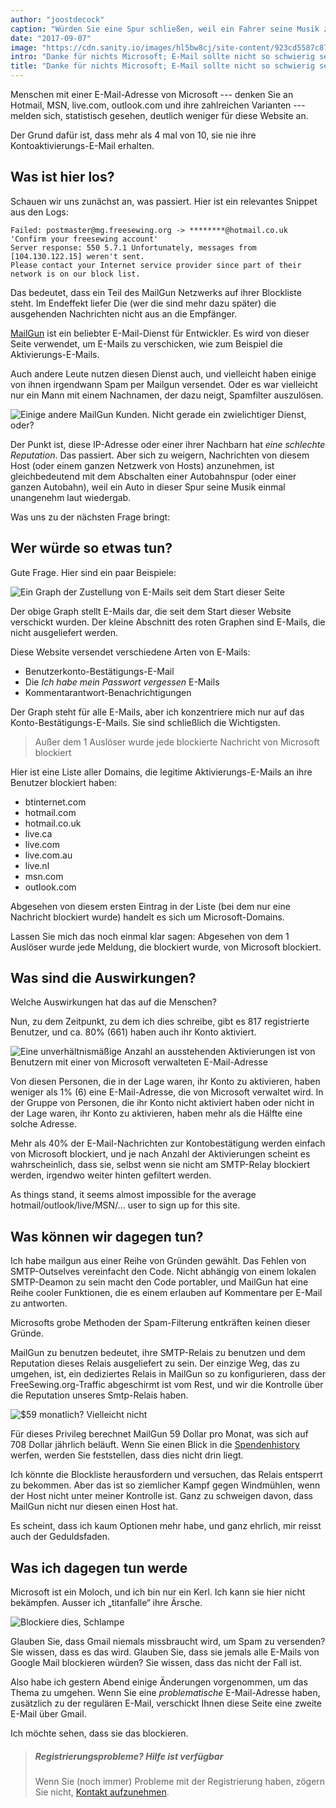 ```yaml
---
author: "joostdecock"
caption: "Würden Sie eine Spur schließen, weil ein Fahrer seine Musik zu laut spielte?"
date: "2017-09-07"
image: "https://cdn.sanity.io/images/hl5bw8cj/site-content/923cd5587c873d2662df4a804f75f8f32b5673ca-1920x1281.jpg"
intro: "Danke für nichts Microsoft; E-Mail sollte nicht so schwierig sein"
title: "Danke für nichts Microsoft; E-Mail sollte nicht so schwierig sein"
---
```


Menschen mit einer E-Mail-Adresse von Microsoft --- denken Sie an Hotmail, MSN, live.com, outlook.com und ihre zahlreichen Varianten --- melden sich, statistisch gesehen, deutlich weniger für diese Website an.

Der Grund dafür ist, dass mehr als 4 mal von 10, sie nie ihre Kontoaktivierungs-E-Mail erhalten.

## Was ist hier los?

Schauen wir uns zunächst an, was passiert. Hier ist ein relevantes Snippet aus den Logs:

````
Failed: postmaster@mg.freesewing.org -> ********@hotmail.co.uk 'Confirm your freesewing account' 
Server response: 550 5.7.1 Unfortunately, messages from [104.130.122.15] weren't sent. 
Please contact your Internet service provider since part of their network is on our block list. 
````

Das bedeutet, dass ein Teil des MailGun Netzwerks auf ihrer Blockliste steht. Im Endeffekt liefer Die (wer die sind mehr dazu später) die ausgehenden Nachrichten nicht aus an die Empfänger.

[MailGun](https://www.mailgun.com/) ist ein beliebter E-Mail-Dienst für Entwickler. Es wird von dieser Seite verwendet, um E-Mails zu verschicken, wie zum Beispiel die Aktivierungs-E-Mails.

Auch andere Leute nutzen diesen Dienst auch, und vielleicht haben einige von ihnen irgendwann Spam per Mailgun versendet. Oder es war vielleicht nur ein Mann mit einem Nachnamen, der dazu neigt, Spamfilter auszulösen.

![Einige andere MailGun Kunden. Nicht gerade ein zwielichtiger Dienst, oder?](https://posts.freesewing.org/uploads/mailgun_19f315d4d6.png)

Der Punkt ist, diese IP-Adresse oder einer ihrer Nachbarn hat *eine schlechte Reputation*. Das passiert. Aber sich zu weigern, Nachrichten von diesem Host (oder einem ganzen Netzwerk von Hosts) anzunehmen, ist gleichbedeutend mit dem Abschalten einer Autobahnspur (oder einer ganzen Autobahn), weil ein Auto in dieser Spur seine Musik einmal unangenehm laut wiedergab.

Was uns zu der nächsten Frage bringt:

## Wer würde so etwas tun?

Gute Frage. Hier sind ein paar Beispiele:

![Ein Graph der Zustellung von E-Mails seit dem Start dieser Seite](https://posts.freesewing.org/uploads/emailgraph_d14d476efa.png)

Der obige Graph stellt E-Mails dar, die seit dem Start dieser Website verschickt wurden. Der kleine Abschnitt des roten Graphen sind E-Mails, die nicht ausgeliefert werden.

Diese Website versendet verschiedene Arten von E-Mails:

 - Benutzerkonto-Bestätigungs-E-Mail
 - Die *Ich habe mein Passwort vergessen* E-Mails
 - Kommentarantwort-Benachrichtigungen

Der Graph steht für alle E-Mails, aber ich konzentriere mich nur auf das Konto-Bestätigungs-E-Mails. Sie sind schließlich die Wichtigsten.

> Außer dem 1 Auslöser wurde jede blockierte Nachricht von Microsoft blockiert

Hier ist eine Liste aller Domains, die legitime Aktivierungs-E-Mails an ihre Benutzer blockiert haben:

 - btinternet.com
 - hotmail.com
 - hotmail.co.uk
 - live.ca
 - live.com
 - live.com.au
 - live.nl
 - msn.com
 - outlook.com

Abgesehen von diesem ersten Eintrag in der Liste (bei dem nur eine Nachricht blockiert wurde) handelt es sich um Microsoft-Domains.

Lassen Sie mich das noch einmal klar sagen: Abgesehen von dem 1 Auslöser wurde jede Meldung, die blockiert wurde, von Microsoft blockiert.

## Was sind die Auswirkungen?

Welche Auswirkungen hat das auf die Menschen?

Nun, zu dem Zeitpunkt, zu dem ich dies schreibe, gibt es 817 registrierte Benutzer, und ca. 80% (661) haben auch ihr Konto aktiviert.

![Eine unverhältnismäßige Anzahl an ausstehenden Aktivierungen ist von Benutzern mit einer von Microsoft verwalteten E-Mail-Adresse](https://posts.freesewing.org/uploads/activations_06987b6065.svg)

Von diesen Personen, die in der Lage waren, ihr Konto zu aktivieren, haben weniger als 1% (6) eine E-Mail-Adresse, die von Microsoft verwaltet wird. In der Gruppe von Personen, die ihr Konto nicht aktiviert haben oder nicht in der Lage waren, ihr Konto zu aktivieren, haben mehr als die Hälfte eine solche Adresse.

Mehr als 40% der E-Mail-Nachrichten zur Kontobestätigung werden einfach von Microsoft blockiert, und je nach Anzahl der Aktivierungen scheint es wahrscheinlich, dass sie, selbst wenn sie nicht am SMTP-Relay blockiert werden, irgendwo weiter hinten gefiltert werden.

As things stand, it seems almost impossible for the average hotmail/outlook/live/MSN/... user to sign up for this site.

## Was können wir dagegen tun?

Ich habe mailgun aus einer Reihe von Gründen gewählt. Das Fehlen von SMTP-Outselves vereinfacht den Code. Nicht abhängig von einem lokalen SMTP-Deamon zu sein macht den Code portabler, und MailGun hat eine Reihe cooler Funktionen, die es einem erlauben auf Kommentare per E-Mail zu antworten.

Microsofts grobe Methoden der Spam-Filterung entkräften keinen dieser Gründe.

MailGun zu benutzen bedeutet, ihre SMTP-Relais zu benutzen und dem Reputation dieses Relais ausgeliefert zu sein. Der einzige Weg, das zu umgehen, ist, ein dediziertes Relais in MailGun so zu konfigurieren, dass der FreeSewing.org-Traffic abgeschirmt ist vom Rest, und wir die Kontrolle über die Reputation unseres Smtp-Relais haben.

![$59 monatlich? Vielleicht nicht](https://posts.freesewing.org/uploads/pricing_52f0e817cb.png)

Für dieses Privileg berechnet MailGun 59 Dollar pro Monat, was sich auf 708 Dollar jährlich beläuft. Wenn Sie einen Blick in die [Spendenhistory](/about/pledge#donations-history) werfen, werden Sie feststellen, dass dies nicht drin liegt.

Ich könnte die Blockliste herausfordern und versuchen, das Relais entsperrt zu bekommen. Aber das ist so ziemlicher Kampf gegen Windmühlen, wenn der Host nicht unter meiner Kontrolle ist. Ganz zu schweigen davon, dass MailGun nicht nur diesen einen Host hat.

Es scheint, dass ich kaum Optionen mehr habe, und ganz ehrlich, mir reisst auch der Geduldsfaden.

## Was ich dagegen tun werde

Microsoft ist ein Moloch, und ich bin nur ein Kerl. Ich kann sie hier nicht bekämpfen. Ausser ich „titanfalle“ ihre Ärsche.

![Blockiere dies, Schlampe](https://posts.freesewing.org/uploads/titanfall_cb5a210468.gif)

Glauben Sie, dass Gmail niemals missbraucht wird, um Spam zu versenden? Sie wissen, dass es das wird. Glauben Sie, dass sie jemals alle E-Mails von Google Mail blockieren würden? Sie wissen, dass das nicht der Fall ist.

Also habe ich gestern Abend einige Änderungen vorgenommen, um das Thema zu umgehen. Wenn Sie eine *problematische* E-Mail-Adresse haben, zusätzlich zu der regulären E-Mail, verschickt Ihnen diese Seite eine zweite E-Mail über Gmail.

Ich möchte sehen, dass sie das blockieren.

> ##### Registrierungsprobleme? Hilfe ist verfügbar
> 
> Wenn Sie (noch immer) Probleme mit der Registrierung haben, zögern Sie nicht, [Kontakt aufzunehmen](/contact).

